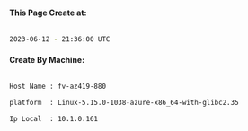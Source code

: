 
   
#### This Page Create at:

```bash

2023-06-12 - 21:36:00 UTC

```

#### Create By Machine:

```bash

Host Name : fv-az419-880

platform  : Linux-5.15.0-1038-azure-x86_64-with-glibc2.35

Ip Local  : 10.1.0.161

```

